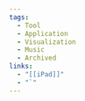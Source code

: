 ```yaml
---
tags:
  - Tool
  - Application
  - Visualization
  - Music
  - Archived
links:
  - "[[iPad]]"
  - "`"
---
```

